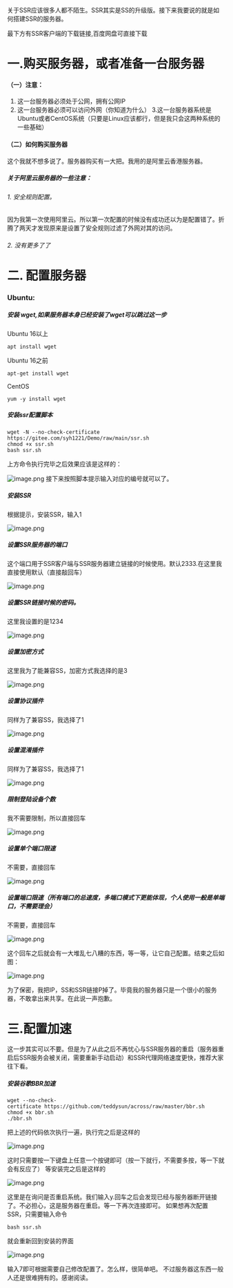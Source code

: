 关于SSR应该很多人都不陌生。SSR其实是SS的升级版。接下来我要说的就是如何搭建SSR的服务器。

最下方有SSR客户端的下载链接,百度网盘可直接下载

# 一.购买服务器，或者准备一台服务器
#### （一）注意：
1. 这一台服务器必须处于公网，拥有公网IP
2. 这一台服务器必须可以访问外网（你知道为什么）
3.这一台服务器系统是Ubuntu或者CentOS系统（只要是Linux应该都行，但是我只会这两种系统的一些基础）
#### （二）如何购买服务器
这个我就不想多说了。服务器购买有一大把。我用的是阿里云香港服务器。
##### 关于阿里云服务器的一些注意：
###### 1. 安全规则配置。
因为我第一次使用阿里云。所以第一次配置的时候没有成功还以为是配置错了。折腾了两天才发现原来是设置了安全规则过滤了外网对其的访问。
###### 2. 没有更多了了
# 二. 配置服务器
### Ubuntu:
##### 安装 wget,如果服务器本身已经安装了wget可以跳过这一步
Ubuntu 16以上
```terminal
apt install wget
```
Ubuntu 16之前
```terminal
apt-get install wget
```
CentOS
```terminal
yum -y install wget
```
##### 安装ssr配置脚本

```terminal
wget -N --no-check-certificate https://gitee.com/syh1221/Demo/raw/main/ssr.sh
chmod +x ssr.sh
bash ssr.sh
```

上方命令执行完毕之后效果应该是这样的：

![image.png](http://upload-images.jianshu.io/upload_images/6245842-c61be6d239fd67b8.png?imageMogr2/auto-orient/strip%7CimageView2/2/w/1240)
接下来按照脚本提示输入对应的编号就可以了。
##### 安装SSR
根据提示，安装SSR，输入1

![image.png](http://upload-images.jianshu.io/upload_images/6245842-60fd159675c8042b.png?imageMogr2/auto-orient/strip%7CimageView2/2/w/1240)

##### 设置SSR服务器的端口
这个端口用于SSR客户端与SSR服务器建立链接的时候使用。默认2333.在这里我直接使用默认（直接敲回车）

![image.png](http://upload-images.jianshu.io/upload_images/6245842-66b14c7d81e6ded1.png?imageMogr2/auto-orient/strip%7CimageView2/2/w/1240)
##### 设置SSR链接时候的密码。
这里我设置的是1234

![image.png](http://upload-images.jianshu.io/upload_images/6245842-5cba2d1cd6acd98e.png?imageMogr2/auto-orient/strip%7CimageView2/2/w/1240)
##### 设置加密方式
这里我为了能兼容SS，加密方式我选择的是3

![image.png](http://upload-images.jianshu.io/upload_images/6245842-18f33a5b3fac95ad.png?imageMogr2/auto-orient/strip%7CimageView2/2/w/1240)
##### 设置协议插件
同样为了兼容SS，我选择了1

![image.png](http://upload-images.jianshu.io/upload_images/6245842-ee8e3943d44afb5d.png?imageMogr2/auto-orient/strip%7CimageView2/2/w/1240)
##### 设置混淆插件
同样为了兼容SS，我选择了1

![image.png](http://upload-images.jianshu.io/upload_images/6245842-de7bbcd207d35201.png?imageMogr2/auto-orient/strip%7CimageView2/2/w/1240)
##### 限制登陆设备个数
我不需要限制，所以直接回车

![image.png](http://upload-images.jianshu.io/upload_images/6245842-8c0fac4bca1c8a78.png?imageMogr2/auto-orient/strip%7CimageView2/2/w/1240)
##### 设置单个端口限速
不需要，直接回车

![image.png](http://upload-images.jianshu.io/upload_images/6245842-ae7fe036f74bca1d.png?imageMogr2/auto-orient/strip%7CimageView2/2/w/1240)
##### 设置端口限速（所有端口的总速度，多端口模式下更能体现，个人使用一般是单端口，不需要理会）
不需要，直接回车

![image.png](http://upload-images.jianshu.io/upload_images/6245842-b11c869d20319366.png?imageMogr2/auto-orient/strip%7CimageView2/2/w/1240)

这个回车之后就会有一大堆乱七八糟的东西，等一等，让它自己配置。结束之后如图：

![image.png](http://upload-images.jianshu.io/upload_images/6245842-a0f12abc144bf3ac.png?imageMogr2/auto-orient/strip%7CimageView2/2/w/1240)

为了保密，我把IP，SS和SSR链接P掉了。毕竟我的服务器只是一个很小的服务器，不敢拿出来共享。在此说一声抱歉。
# 三.配置加速
这一步其实可以不要。但是为了从此之后不再忧心与SSR服务器的重启（服务器重启后SSR服务会被关闭，需要重新手动启动）和SSR代理网络速度更快，推荐大家往下看。
##### 安装谷歌BBR加速
```terminal
wget --no-check-certificate https://github.com/teddysun/across/raw/master/bbr.sh
chmod +x bbr.sh
./bbr.sh
```
把上述的代码依次执行一遍，执行完之后是这样的

![image.png](http://upload-images.jianshu.io/upload_images/6245842-efa9703df1b9363b.png?imageMogr2/auto-orient/strip%7CimageView2/2/w/1240)

这时只需要按一下键盘上任意一个按键即可（按一下就行，不需要多按，等一下就会有反应了）
等安装完之后是这样的

![image.png](http://upload-images.jianshu.io/upload_images/6245842-5bf4cb40ea037fa8.png?imageMogr2/auto-orient/strip%7CimageView2/2/w/1240)

这里是在询问是否重启系统。我们输入y.回车之后会发现已经与服务器断开链接了。不必担心，这是服务器在重启。等一下再次连接即可。
如果想再次配置SSR，只需要输入命令
```terminal
bash ssr.sh
```
就会重新回到安装的界面

![image.png](http://upload-images.jianshu.io/upload_images/6245842-e5b70e039cb0b0d5.png?imageMogr2/auto-orient/strip%7CimageView2/2/w/1240)

输入7即可根据需要自己修改配置了。怎么样，很简单吧。
不过服务器这东西一般人还是很难拥有的。感谢阅读。
